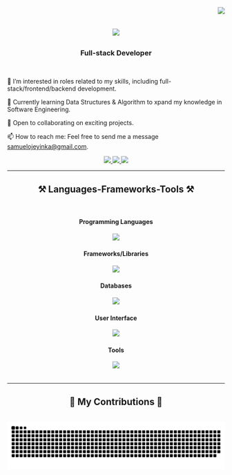 <img align="right" src="https://visitor-badge.laobi.icu/badge?page_id=samojeyinka.samojeyinka" />

<h1 align="center">
    <img src="https://readme-typing-svg.herokuapp.com/?font=Righteous&size=35&center=true&vCenter=true&width=500&height=70&duration=3000&lines=Hi+There!+👋;+I'm+Sam+Ojeyinka!;" />
</h1>

<h3 align="center">Full-stack Developer</h3>

<br/>

<div align="left">

👀 I’m interested in roles related to my skills, including full-stack/frontend/backend development.

🌱 Currently learning Data Structures & Algorithm to xpand my knowledge in Software Engineering.

💞️ Open to collaborating on exciting projects.

📫 How to reach me: Feel free to send me a message samuelojeyinka@gmail.com.

 </div>


 <div align="center"> 
  <a href="mailto:samuelojeyinka@gmail.com">
    <img src="https://img.shields.io/badge/Gmail-333333?style=for-the-badge&logo=gmail&logoColor=red" />
  </a>
  <a href="https://linkedin.com/in/ojeyinka-samuel" target="_blank">
    <img src="https://img.shields.io/badge/LinkedIn-0077B5?style=for-the-badge&logo=linkedin&logoColor=white" target="_blank" />
  </a>
  <a href="https://samojeyinka.vercel.app/" target="_blank">
     <img src="https://img.shields.io/badge/Portfolio-FF5722?style=for-the-badge&logo=todoist&logoColor=white" target="_blank" /> <!-- sqlite, safari, google-chrome are other good icon options -->
  </a>
</div>

 <hr/>

 <h2 align="center">⚒️ Languages-Frameworks-Tools ⚒️</h2>
 <br/>
 <div align="center">
     <div style="display:flex'">
         <h4>Programming Languages</h4>
    <img src="https://skillicons.dev/icons?i=ruby,javascript" />
         <div>
    <div style="display:flex'">
         <h4>Frameworks/Libraries</h4>
    <img src="https://skillicons.dev/icons?i=rails,nodejs,express,react" /><br>
    </div>
    <div style="display:flex'">
         <h4>Databases</h4>
    <img src="https://skillicons.dev/icons?i=mysql,postgres,mongodb,sqlite,firebase" /><br>
    </div>
        <div style="display:flex'">
         <h4>User Interface</h4>
    <img src="https://skillicons.dev/icons?i=css,sass,tailwind,bootstrap" /><br>
    </div>
        </div>
        <div style="display:flex'">
         <h4>Tools</h4>
    <img src="https://skillicons.dev/icons?i=docker,kubernetes,vscode,sublime" /><br>
    </div>
</div>

 <br/>
<hr/>

<div align="center">
  <h2>🐍 My Contributions 🐍</h2>
  <br>
  <img alt="snake eating my contributions" src="https://raw.githubusercontent.com/salesp07/salesp07/output/github-contribution-grid-snake.svg" />
  
  <br/><br/><br/>
</div>

<!---
samojeyinka/samojeyinka is a ✨ special ✨ repository because its `README.md` (this file) appears on your GitHub profile.
You can click the Preview link to take a look at your changes.
--->
